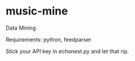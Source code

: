 # music-mine
Data Mining

Requirements: python, feedparser

Stick your API key in echonest.py and let that rip.
